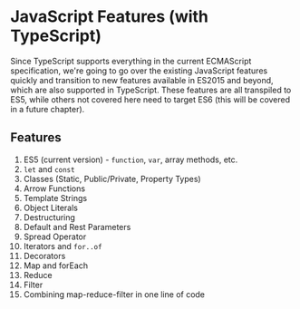 # JavaScript Features (with TypeScript)

Since TypeScript supports everything in the current ECMAScript specification, we're going to go over the existing JavaScript features quickly and transition to new features available in ES2015 and beyond, which are also supported in TypeScript. These features are all transpiled to ES5, while others not covered here need to target ES6 (this will be covered in a future chapter).

## Features

01. ES5 (current version) - `function`, `var`, array methods, etc.
02. `let` and `const`
03. Classes (Static, Public/Private, Property Types)
04. Arrow Functions
05. Template Strings
06. Object Literals
07. Destructuring
08. Default and Rest Parameters
09. Spread Operator
10. Iterators and `for..of`
11. Decorators
12. Map and forEach
13. Reduce
14. Filter
15. Combining map-reduce-filter in one line of code
